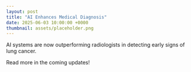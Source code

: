 ```yaml
---
layout: post
title: "AI Enhances Medical Diagnosis"
date: 2025-06-03 10:00:00 +0000
thumbnail: assets/placeholder.png
---
```


AI systems are now outperforming radiologists in detecting early signs of lung cancer.

Read more in the coming updates!

